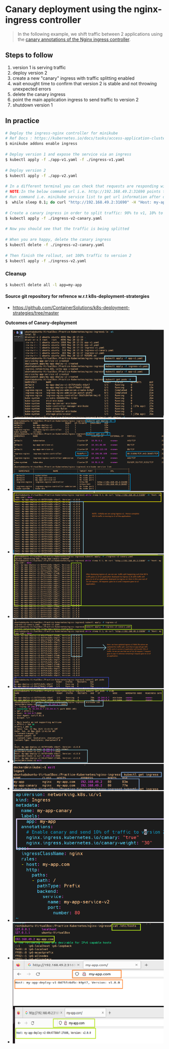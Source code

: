 Canary deployment using the nginx-ingress controller
====================================================

> In the following example, we shift traffic between 2 applications using the
[canary annotations of the Nginx ingress
controller](https://kubernetes.github.io/ingress-nginx/user-guide/nginx-configuration/annotations/#canary).

## Steps to follow

1. version 1 is serving traffic
1. deploy version 2
1. create a new "canary" ingress with traffic splitting enabled
1. wait enought time to confirm that version 2 is stable and not throwing
   unexpected errors
1. delete the canary ingress
1. point the main application ingress to send traffic to version 2
1. shutdown version 1

## In practice

```bash
# Deploy the ingress-nginx controller for minikube
# Ref Docs : https://kubernetes.io/docs/tasks/access-application-cluster/ingress-minikube/
$ minikube addons enable ingress

# Deploy version 1 and expose the service via an ingress
$ kubectl apply -f ./app-v1.yaml -f ./ingress-v1.yaml

# Deploy version 2
$ kubectl apply -f ./app-v2.yaml

# In a different terminal you can check that requests are responding with version 1
# NOTE:In the below command url i.e. http://192.168.49.2:31690 points to ingress-nginx-controller service which get deployed under ingress-nginx namespace.
# Run command i.e. minikube service list to get url information after deplying nginx ingress controller.
$  while sleep 0.1; do curl "http://192.168.49.2:31690" -H "Host: my-app.com"; done

# Create a canary ingress in order to split traffic: 90% to v1, 10% to v2
$ kubectl apply -f ./ingress-v2-canary.yaml

# Now you should see that the traffic is being splitted

# When you are happy, delete the canary ingress
$ kubectl delete -f ./ingress-v2-canary.yaml

# Then finish the rollout, set 100% traffic to version 2
$ kubectl apply -f ./ingress-v2.yaml
```

### Cleanup

```bash
$ kubectl delete all -l app=my-app
```

#### Source git repository for refrence w.r.t k8s-deployment-stratergies
  - https://github.com/ContainerSolutions/k8s-deployment-strategies/tree/master

**Outcomes of Canary-deployment**

- ![Canary-1](../../../images/Canary-1.png)
- ![Canary-2](../../../images/Canary-2.png)
- ![Canary-3](../../../images/Canary-3.png)
- ![Canary-4](../../../images/Canary-4.png)
- ![Canary-5](../../../images/Canary-5.png)
- ![Canary-6](../../../images/Canary-6.png)
- ![Canary-7](../../../images/Canary-7.png)
- ![Canary-8](../../../images/Canary-8.png)
- ![Canary-9](../../../images/Canary-9.png)
- ![Canary-10](../../../images/Canary-10.png)           